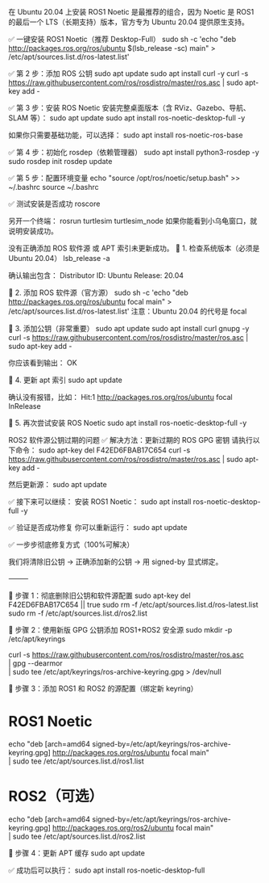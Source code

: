 在 Ubuntu 20.04 上安装 ROS1 Noetic 是最推荐的组合，因为 Noetic 是 ROS1 的最后一个 LTS（长期支持）版本，官方专为 Ubuntu 20.04 提供原生支持。

✅ 一键安装 ROS1 Noetic（推荐 Desktop-Full）
sudo sh -c 'echo "deb http://packages.ros.org/ros/ubuntu $(lsb_release -sc) main" > /etc/apt/sources.list.d/ros-latest.list'

✅ 第 2 步：添加 ROS 公钥
sudo apt update
sudo apt install curl -y
curl -s https://raw.githubusercontent.com/ros/rosdistro/master/ros.asc | sudo apt-key add -

✅ 第 3 步：安装 ROS Noetic
安装完整桌面版本（含 RViz、Gazebo、导航、SLAM 等）：
sudo apt update
sudo apt install ros-noetic-desktop-full -y

如果你只需要基础功能，可以选择：
sudo apt install ros-noetic-ros-base

✅ 第 4 步：初始化 rosdep（依赖管理器）
sudo apt install python3-rosdep -y
sudo rosdep init
rosdep update

✅ 第 5 步：配置环境变量
echo "source /opt/ros/noetic/setup.bash" >> ~/.bashrc
source ~/.bashrc

✅ 测试安装是否成功
roscore

另开一个终端：
rosrun turtlesim turtlesim_node
如果你能看到小乌龟窗口，就说明安装成功。

没有正确添加 ROS 软件源 或 APT 索引未更新成功。
🔹 1. 检查系统版本（必须是 Ubuntu 20.04）
lsb_release -a

确认输出包含：
Distributor ID: Ubuntu
Release:        20.04

🔹 2. 添加 ROS 软件源（官方源）
sudo sh -c 'echo "deb http://packages.ros.org/ros/ubuntu focal main" > /etc/apt/sources.list.d/ros-latest.list'
注意：Ubuntu 20.04 的代号是 focal

🔹 3. 添加公钥（非常重要）
sudo apt update
sudo apt install curl gnupg -y
curl -s https://raw.githubusercontent.com/ros/rosdistro/master/ros.asc | sudo apt-key add -

你应该看到输出：
OK

🔹 4. 更新 apt 索引
sudo apt update

确认没有报错，比如：
Hit:1 http://packages.ros.org/ros/ubuntu focal InRelease

🔹 5. 再次尝试安装 ROS Noetic
sudo apt install ros-noetic-desktop-full -y


ROS2 软件源公钥过期的问题
✅ 解决方法：更新过期的 ROS GPG 密钥
请执行以下命令：
sudo apt-key del F42ED6FBAB17C654
curl -s https://raw.githubusercontent.com/ros/rosdistro/master/ros.asc | sudo apt-key add -

然后更新源：
sudo apt update

✅ 接下来可以继续：
安装 ROS1 Noetic：
sudo apt install ros-noetic-desktop-full -y

✅ 验证是否成功修复
你可以重新运行：
sudo apt update

✅ 一步步彻底修复方式（100%可解决）

我们将清除旧公钥 → 正确添加新的公钥 → 用 signed-by 显式绑定。

⸻

🔧 步骤 1：彻底删除旧公钥和软件源配置
sudo apt-key del F42ED6FBAB17C654 || true
sudo rm -f /etc/apt/sources.list.d/ros-latest.list
sudo rm -f /etc/apt/sources.list.d/ros2.list

🔧 步骤 2：使用新版 GPG 公钥添加 ROS1+ROS2 安全源
sudo mkdir -p /etc/apt/keyrings

curl -s https://raw.githubusercontent.com/ros/rosdistro/master/ros.asc \
| gpg --dearmor \
| sudo tee /etc/apt/keyrings/ros-archive-keyring.gpg > /dev/null

🔧 步骤 3：添加 ROS1 和 ROS2 的源配置（绑定新 keyring）
# ROS1 Noetic
echo "deb [arch=amd64 signed-by=/etc/apt/keyrings/ros-archive-keyring.gpg] http://packages.ros.org/ros/ubuntu focal main" \
| sudo tee /etc/apt/sources.list.d/ros1.list

# ROS2（可选）
echo "deb [arch=amd64 signed-by=/etc/apt/keyrings/ros-archive-keyring.gpg] http://packages.ros.org/ros2/ubuntu focal main" \
| sudo tee /etc/apt/sources.list.d/ros2.list

🔧 步骤 4：更新 APT 缓存
sudo apt update

✅ 成功后可以执行：
sudo apt install ros-noetic-desktop-full

